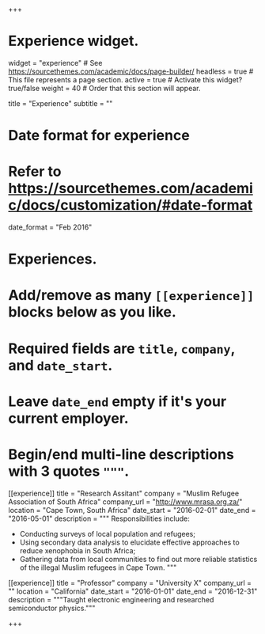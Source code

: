 +++
# Experience widget.
widget = "experience"  # See https://sourcethemes.com/academic/docs/page-builder/
headless = true  # This file represents a page section.
active = true  # Activate this widget? true/false
weight = 40  # Order that this section will appear.

title = "Experience"
subtitle = ""

# Date format for experience
#   Refer to https://sourcethemes.com/academic/docs/customization/#date-format
date_format = "Feb 2016"

# Experiences.
#   Add/remove as many `[[experience]]` blocks below as you like.
#   Required fields are `title`, `company`, and `date_start`.
#   Leave `date_end` empty if it's your current employer.
#   Begin/end multi-line descriptions with 3 quotes `"""`.
[[experience]]
  title = "Research Assitant"
  company = "Muslim Refugee Association of South Africa"
  company_url = "http://www.mrasa.org.za/"
  location = "Cape Town, South Africa"
  date_start = "2016-02-01"
  date_end = "2016-05-01"
  description = """
  Responsibilities include:
  
  * Conducting surveys of local population and refugees;
  * Using secondary data analysis to elucidate effective approaches to reduce xenophobia in South Africa;
  * Gathering data from local communities to find out more reliable statistics of the illegal Muslim refugees in Cape Town.
  """

[[experience]]
  title = "Professor"
  company = "University X"
  company_url = ""
  location = "California"
  date_start = "2016-01-01"
  date_end = "2016-12-31"
  description = """Taught electronic engineering and researched semiconductor physics."""

+++
